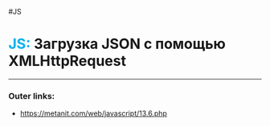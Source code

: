 #JS
# <font color="#00b0f0">JS:</font> Загрузка JSON с помощью XMLHttpRequest
---
### Outer links:
- https://metanit.com/web/javascript/13.6.php